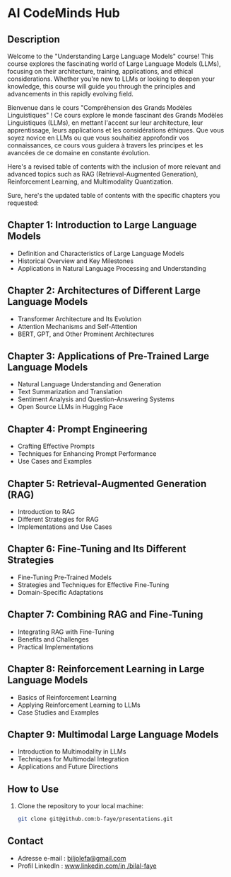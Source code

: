 # AI CodeMinds Hub

## Description

Welcome to the "Understanding Large Language Models" course! This course explores the fascinating world of Large Language Models (LLMs), focusing on their architecture, training, applications, and ethical considerations. Whether you're new to LLMs or looking to deepen your knowledge, this course will guide you through the principles and advancements in this rapidly evolving field.

Bienvenue dans le cours "Compréhension des Grands Modèles Linguistiques" ! Ce cours explore le monde fascinant des Grands Modèles Linguistiques (LLMs), en mettant l'accent sur leur architecture, leur apprentissage, leurs applications et les considérations éthiques. Que vous soyez novice en LLMs ou que vous souhaitiez approfondir vos connaissances, ce cours vous guidera à travers les principes et les avancées de ce domaine en constante évolution.

Here's a revised table of contents with the inclusion of more relevant and advanced topics such as RAG (Retrieval-Augmented Generation), Reinforcement Learning, and Multimodality Quantization.

Sure, here's the updated table of contents with the specific chapters you requested:

## Chapter 1: Introduction to Large Language Models
- Definition and Characteristics of Large Language Models
- Historical Overview and Key Milestones
- Applications in Natural Language Processing and Understanding

## Chapter 2: Architectures of Different Large Language Models
- Transformer Architecture and Its Evolution
- Attention Mechanisms and Self-Attention
- BERT, GPT, and Other Prominent Architectures

## Chapter 3: Applications of Pre-Trained Large Language Models
- Natural Language Understanding and Generation
- Text Summarization and Translation
- Sentiment Analysis and Question-Answering Systems
- Open Source LLMs in Hugging Face

## Chapter 4: Prompt Engineering
- Crafting Effective Prompts
- Techniques for Enhancing Prompt Performance
- Use Cases and Examples

## Chapter 5: Retrieval-Augmented Generation (RAG)
- Introduction to RAG
- Different Strategies for RAG
- Implementations and Use Cases

## Chapter 6: Fine-Tuning and Its Different Strategies
- Fine-Tuning Pre-Trained Models
- Strategies and Techniques for Effective Fine-Tuning
- Domain-Specific Adaptations

## Chapter 7: Combining RAG and Fine-Tuning
- Integrating RAG with Fine-Tuning
- Benefits and Challenges
- Practical Implementations

## Chapter 8: Reinforcement Learning in Large Language Models
- Basics of Reinforcement Learning
- Applying Reinforcement Learning to LLMs
- Case Studies and Examples

## Chapter 9: Multimodal Large Language Models
- Introduction to Multimodality in LLMs
- Techniques for Multimodal Integration
- Applications and Future Directions


## How to Use

1. Clone the repository to your local machine:

   ```bash
   git clone git@github.com:b-faye/presentations.git

## Contact
* Adresse e-mail : [biljolefa@gmail.com](biljolefa@gmail.com)
* Profil LinkedIn : [www.linkedin.com/in /bilal-faye](www.linkedin.com/in/bilal-faye)
